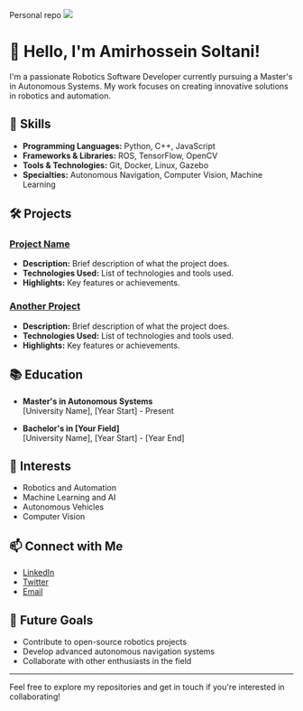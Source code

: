 
Personal repo
![](https://komarev.com/ghpvc/?username=your_username&color=give_your_color)
# 👋 Hello, I'm  Amirhossein Soltani!

I'm a passionate Robotics Software Developer currently pursuing a Master's in Autonomous Systems. My work focuses on creating innovative solutions in robotics and automation.

## 🚀 Skills

- **Programming Languages:** Python, C++, JavaScript
- **Frameworks & Libraries:** ROS, TensorFlow, OpenCV
- **Tools & Technologies:** Git, Docker, Linux, Gazebo
- **Specialties:** Autonomous Navigation, Computer Vision, Machine Learning

## 🛠️ Projects

### [Project Name](https://github.com/yourusername/project)
- **Description:** Brief description of what the project does.
- **Technologies Used:** List of technologies and tools used.
- **Highlights:** Key features or achievements.

### [Another Project](https://github.com/yourusername/another-project)
- **Description:** Brief description of what the project does.
- **Technologies Used:** List of technologies and tools used.
- **Highlights:** Key features or achievements.

## 📚 Education

- **Master's in Autonomous Systems**  
  [University Name], [Year Start] - Present

- **Bachelor's in [Your Field]**  
  [University Name], [Year Start] - [Year End]

## 🌟 Interests

- Robotics and Automation
- Machine Learning and AI
- Autonomous Vehicles
- Computer Vision

## 📫 Connect with Me

- [LinkedIn](https://www.linkedin.com/in/yourprofile)
- [Twitter](https://twitter.com/yourhandle)
- [Email](mailto:youremail@example.com)

## 🌱 Future Goals

- Contribute to open-source robotics projects
- Develop advanced autonomous navigation systems
- Collaborate with other enthusiasts in the field

---

Feel free to explore my repositories and get in touch if you're interested in collaborating!
